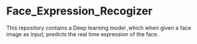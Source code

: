 # Face_Expression_Recogizer
This repository contains a Deep learning model ,which when given a face image as input, predicts the real time expression of the face.
